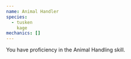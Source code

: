 ```yaml
---
name: Animal Handler
species:
  - tusken
    kage
mechanics: []
---
```

You have proficiency in the Animal Handling skill.
